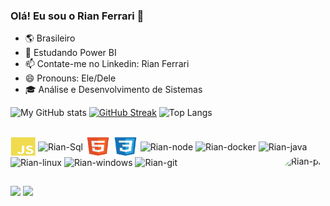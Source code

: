 ### Olá! Eu sou o Rian Ferrari 👋

- 🌎 Brasileiro
- 🌱 Estudando Power BI
- 📫 Contate-me no Linkedin: Rian Ferrari
- 😄 Pronouns: Ele/Dele
- 🎓 Análise e Desenvolvimento de Sistemas
    
 ![My GitHub stats](https://github-readme-stats.vercel.app/api?username=Rian-Ferrari&theme=chartreuse-dark&show_icons=true&hide_border=true&card_width=width="50%")
 [![GitHub Streak](https://streak-stats.demolab.com?user=Rian-Ferrari&hide_border=true&theme=chartreuse-dark)](https://git.io/streak-stats)
  ![Top Langs](https://github-readme-stats.vercel.app/api/top-langs/?username=Rian-Ferrari&theme=chartreuse-dark&layout=compact&show_icons=true&hide_border=true&card_width=250)

<div style="display: inline_block"><br>
  <img align="center" alt="Rian-Js" height="30" width="40" src="https://raw.githubusercontent.com/devicons/devicon/master/icons/javascript/javascript-plain.svg"/>
  <img align="center" alt="Rian-Sql" height="30" width="40" src="https://cdn.jsdelivr.net/gh/devicons/devicon/icons/mysql/mysql-original.svg"/>
  <img align="center" alt="Rian-HTML" height="30" width="40" src="https://raw.githubusercontent.com/devicons/devicon/master/icons/html5/html5-original.svg"/>
  <img align="center" alt="Rian-CSS" height="30" width="40" src="https://raw.githubusercontent.com/devicons/devicon/master/icons/css3/css3-original.svg"/>
  <img align="center" alt="Rian-node" height="30" width="40" src="https://cdn.jsdelivr.net/gh/devicons/devicon/icons/nodejs/nodejs-original-wordmark.svg"/>
  <img align="center" alt="Rian-docker" height="30" width="40" src="https://cdn.jsdelivr.net/gh/devicons/devicon/icons/docker/docker-plain-wordmark.svg" />
  <img align="center" alt="Rian-java" height="30" width="40" src="https://cdn.jsdelivr.net/gh/devicons/devicon/icons/java/java-original-wordmark.svg" />
  <img align="center" alt="Rian-linux" height="30" width="40" src="https://cdn.jsdelivr.net/gh/devicons/devicon/icons/linux/linux-original.svg" />
  <img align="center" alt="Rian-windows" height="30" width="40" src="https://cdn.jsdelivr.net/gh/devicons/devicon/icons/windows8/windows8-original.svg" />
  <img align="center" alt="Rian-git" height="30" width="40" src="https://cdn.jsdelivr.net/gh/devicons/devicon/icons/git/git-original-wordmark.svg" />
  <img align="right" alt="Rian-pic" height="150" style="border-radius:50px;" src="https://i.pinimg.com/originals/b6/d4/f9/b6d4f97174e1b7513b1e7ef06bbd4bc3.jpg">      
</div>

##

<div>
  <a href="https://www.instagram.com/rianferrari37/" target="_blank"><img src="https://img.shields.io/badge/-Instagram-%23E4405F?style=for-the-badge&logo=instagram&logoColor=white" target="_blank"></a>
  <a href="https://www.linkedin.com/in/rian-ferrari-7a954620b" target="_blank"><img src="https://img.shields.io/badge/-LinkedIn-%230077B5?style=for-the-badge&logo=linkedin&logoColor=white" target="_blank"></a>
</div>


